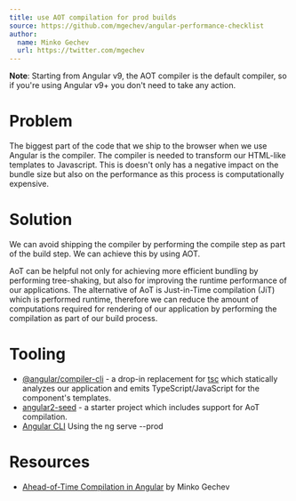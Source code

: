 ```yaml
---
title: use AOT compilation for prod builds
source: https://github.com/mgechev/angular-performance-checklist
author:
  name: Minko Gechev
  url: https://twitter.com/mgechev
---
```


**Note**: Starting from Angular v9, the AOT compiler is the default compiler, so if you're using Angular v9+ you don't need to take any action.

# Problem

The biggest part of the code that we ship to the browser when we use Angular is the compiler. The compiler is needed to transform our HTML-like templates to Javascript. This is doesn't only has a negative impact on the bundle size but also on the performance as this process is computationally expensive.

# Solution

We can avoid shipping the compiler by performing the compile step as part of the build step. We can achieve this by using AOT.

AoT can be helpful not only for achieving more efficient bundling by performing tree-shaking, but also for improving the runtime performance of our applications. The alternative of AoT is Just-in-Time compilation (JiT) which is performed runtime, therefore we can reduce the amount of computations required for rendering of our application by performing the compilation as part of our build process.

# Tooling

* [@angular/compiler-cli](https://github.com/angular/angular/tree/master/packages/compiler-cli) - a drop-in replacement for [tsc](https://www.npmjs.com/package/typescript) which statically analyzes our application and emits TypeScript/JavaScript for the component's templates.
* [angular2-seed](https://github.com/mgechev/angular-seed) - a starter project which includes support for AoT compilation.
* [Angular CLI](https://cli.angular.io/) Using the ng serve --prod

# Resources

* [Ahead-of-Time Compilation in Angular](http://blog.mgechev.com/2016/08/14/ahead-of-time-compilation-angular-offline-precompilation/) by Minko Gechev
